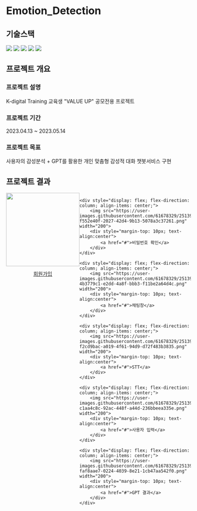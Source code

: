 # Emotion_Detection
## 기술스택
<div align=left> 
  <img src="https://img.shields.io/badge/visual studio code-007ACC?style=for-the-badge&logo=visual studio code&logoColor=white"> 
  <img src="https://img.shields.io/badge/python-3776AB?style=for-the-badge&logo=python&logoColor=white"> 
  <img src="https://img.shields.io/badge/pytorch-EE4C2C?style=for-the-badge&logo=pytorch&logoColor=white">
  <img src="https://img.shields.io/badge/discord-5865F2?style=for-the-badge&logo=discord&logoColor=white"> 
  <img src="https://img.shields.io/badge/git-F05032?style=for-the-badge&logo=git&logoColor=white"> 
  <br>

## 프로젝트 개요
### 프로젝트 설명
K-digital Training 교육생 "VALUE UP" 공모전용 프로젝트
### 프로젝트 기간
2023.04.13 ~ 2023.05.14

### 프로젝트 목표
사용자의 감성분석 + GPT를 활용한 개인 맞춤형 감성적 대화 챗봇서비스 구현

## 프로젝트 결과
<div style="display: flex; overflow-x: scroll;">
    <div style="display: flex; flex-direction: column; align-items: center;">
        <img src="https://user-images.githubusercontent.com/61678329/251390764-acd21dab-8451-43a7-8ef3-e3ac0c63a8dc.png" width="200">
        <div style="margin-top: 10px; text-align:center">
            <a href="#">회원가입</a>
        </div>
    </div>

    <div style="display: flex; flex-direction: column; align-items: center;">
        <img src="https://user-images.githubusercontent.com/61678329/251390771-f552e40f-2027-42d4-9b13-5078a3c37261.png" width="200">
        <div style="margin-top: 10px; text-align:center">
            <a href="#">비밀번호 확인</a>
        </div>
    </div>

    <div style="display: flex; flex-direction: column; align-items: center;">
        <img src="https://user-images.githubusercontent.com/61678329/251390773-4b3779c1-e2dd-4a8f-bbb3-f11be2a64d4c.png" width="200">
        <div style="margin-top: 10px; text-align:center">
            <a href="#">채팅창</a>
        </div>
    </div>

    <div style="display: flex; flex-direction: column; align-items: center;">
        <img src="https://user-images.githubusercontent.com/61678329/251390781-f2cd9bac-a019-4f61-94d9-d72f483b3835.png" width="200">
        <div style="margin-top: 10px; text-align:center">
            <a href="#">STT</a>
        </div>
    </div>

    <div style="display: flex; flex-direction: column; align-items: center;">
        <img src="https://user-images.githubusercontent.com/61678329/251390782-c1aa4c8c-92ac-448f-a44d-236bbeea335e.png" width="200">
        <div style="margin-top: 10px; text-align:center">
            <a href="#">사용자 입력</a>
        </div>
    </div>

    <div style="display: flex; flex-direction: column; align-items: center;">
        <img src="https://user-images.githubusercontent.com/61678329/251390784-faf8aae7-0224-4039-8e21-1cb47aa542f0.png" width="200">
        <div style="margin-top: 10px; text-align:center">
            <a href="#">GPT 결과</a>
        </div>
    </div>
</div>
